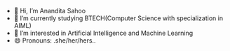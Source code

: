 - 👋 Hi, I’m Anandita Sahoo
- 🌱 I’m currently studying BTECH(Computer Science with specialization in AIML)
- 👀 I’m interested in Artificial Intelligence and Machine Learning
- 😄 Pronouns: .she/her/hers..

<!---
anandita04-creator/anandita04-creator is a ✨ special ✨ repository because its `README.md` (this file) appears on your GitHub profile.
You can click the Preview link to take a look at your changes.
--->
